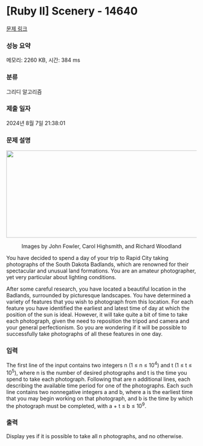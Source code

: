 # [Ruby II] Scenery - 14640 

[문제 링크](https://www.acmicpc.net/problem/14640) 

### 성능 요약

메모리: 2260 KB, 시간: 384 ms

### 분류

그리디 알고리즘

### 제출 일자

2024년 8월 7일 21:38:01

### 문제 설명

<p style="text-align: center;"><img alt="" src="https://onlinejudgeimages.s3-ap-northeast-1.amazonaws.com/problem/14640/1.png" style="height:231px; width:589px"></p>

<p style="text-align: center;">Images by John Fowler, Carol Highsmith, and Richard Woodland</p>

<p>You have decided to spend a day of your trip to Rapid City taking photographs of the South Dakota Badlands, which are renowned for their spectacular and unusual land formations. You are an amateur photographer, yet very particular about lighting conditions.</p>

<p>After some careful research, you have located a beautiful location in the Badlands, surrounded by picturesque landscapes. You have determined a variety of features that you wish to photograph from this location. For each feature you have identified the earliest and latest time of day at which the position of the sun is ideal. However, it will take quite a bit of time to take each photograph, given the need to reposition the tripod and camera and your general perfectionism. So you are wondering if it will be possible to successfully take photographs of all these features in one day.</p>

### 입력 

 <p>The first line of the input contains two integers n (1 ≤ n ≤ 10<sup>4</sup>) and t (1 ≤ t ≤ 10<sup>5</sup>), where n is the number of desired photographs and t is the time you spend to take each photograph. Following that are n additional lines, each describing the available time period for one of the photographs. Each such line contains two nonnegative integers a and b, where a is the earliest time that you may begin working on that photograph, and b is the time by which the photograph must be completed, with a + t ≤ b ≤ 10<sup>9</sup>.</p>

### 출력 

 <p>Display yes if it is possible to take all n photographs, and no otherwise.</p>

